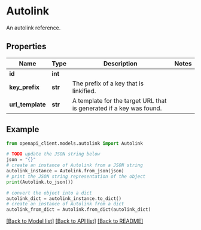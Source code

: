 # Autolink

An autolink reference.

## Properties

Name | Type | Description | Notes
------------ | ------------- | ------------- | -------------
**id** | **int** |  | 
**key_prefix** | **str** | The prefix of a key that is linkified. | 
**url_template** | **str** | A template for the target URL that is generated if a key was found. | 

## Example

```python
from openapi_client.models.autolink import Autolink

# TODO update the JSON string below
json = "{}"
# create an instance of Autolink from a JSON string
autolink_instance = Autolink.from_json(json)
# print the JSON string representation of the object
print(Autolink.to_json())

# convert the object into a dict
autolink_dict = autolink_instance.to_dict()
# create an instance of Autolink from a dict
autolink_from_dict = Autolink.from_dict(autolink_dict)
```
[[Back to Model list]](../README.md#documentation-for-models) [[Back to API list]](../README.md#documentation-for-api-endpoints) [[Back to README]](../README.md)


